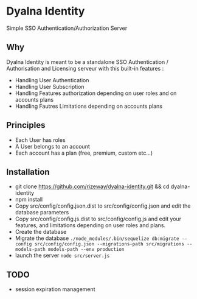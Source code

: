 Dyalna Identity
===============

Simple SSO Authentication/Authorization Server

Why
---

Dyalna Identity is meant to be a standalone SSO Authentication / Authorisation and Licensing serveur with this built-in features :

 * Handling User Authentication
 * Handling User Subscription
 * Handling Features authorization depending on user roles and on accounts plans
 * Handling Fautres Limitations depending on accounts plans

Principles
----------

 * Each User has roles
 * A User belongs to an account
 * Each account has a plan (free, premium, custom etc...)

Installation
------------

 * git clone https://github.com/rizeway/dyalna-identity.git && cd dyalna-identity
 * npm install
 * Copy src/config/config.json.dist to src/config/config.json and edit the database parameters
 * Copy src/config/config.js.dist to src/config/config.js and edit your features, and limitations depending on user roles and plans.
 * Create the database
 * Migrate the database `./node_modules/.bin/sequelize db:migrate --config src/config/config.json --migrations-path src/migrations --models-path models-path --env production`
 * launch the server `node src/server.js`

TODO
----

 * session expiration management
